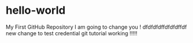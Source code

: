 # hello-world
My First GitHub Repository
I am going to change you !
dfdfdfdffdfdfdffdf
new change to test credential
git tutorial working !!!!!